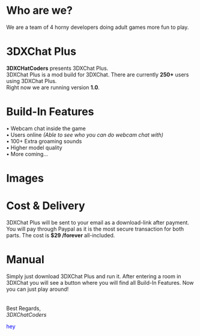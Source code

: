 # Who are we?
We are a team of 4 horny developers doing adult games more fun to play.

# 3DXChat Plus
<b>3DXCHatCoders</b> presents 3DXChat Plus.<br>
3DXChat Plus is a mod build for 3DXChat. There are currently <b>250+</b> users using 3DXChat Plus.<br>
Right now we are running version <b>1.0</b>.

# Build-In Features

&#8226; Webcam chat inside the game<br>
&#8226; Users online <i>(Able to see who you can do webcam chat with)</i><br>
&#8226; 100+ Extra groaming sounds<br>
&#8226; Higher model quality<br>
&#8226; More coming...

# Images

# Cost & Delivery
3DXChat Plus will be sent to your email as a download-link after payment. You will pay through Paypal as it is the most secure transaction for both parts. The cost is <b>$29 /forever</b> all-included.

# Manual
Simply just download 3DXChat Plus and run it. After entering a room in 3DXChat you will see a button where you will find all Build-In Features. Now you can just play around!<br>
<br>
<br>
Best Regards,<br>
<i>3DXChatCoders</i>

<font style="color:blue;">hey</font>
